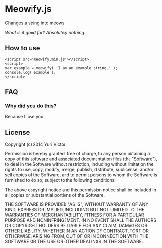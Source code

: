 # Meowify.js
Changes a string into meows.

_What is it good for? Absolutely nothing._

## How to use

```
<script src="meowify.min.js"></script>
<script>
var example = meowify( 'I am an example string.' );
console.log( example );
</script>
```

## FAQ

### Why did you do this?
Because I love you.

## License
Copyright (c) 2014 Yuri Victor

Permission is hereby granted, free of charge, to any person obtaining a copy
of this software and associated documentation files (the "Software"), to deal
in the Software without restriction, including without limitation the rights
to use, copy, modify, merge, publish, distribute, sublicense, and/or sell
copies of the Software, and to permit persons to whom the Software is
furnished to do so, subject to the following conditions:

The above copyright notice and this permission notice shall be included in
all copies or substantial portions of the Software.

THE SOFTWARE IS PROVIDED "AS IS", WITHOUT WARRANTY OF ANY KIND, EXPRESS OR
IMPLIED, INCLUDING BUT NOT LIMITED TO THE WARRANTIES OF MERCHANTABILITY,
FITNESS FOR A PARTICULAR PURPOSE AND NONINFRINGEMENT. IN NO EVENT SHALL THE
AUTHORS OR COPYRIGHT HOLDERS BE LIABLE FOR ANY CLAIM, DAMAGES OR OTHER
LIABILITY, WHETHER IN AN ACTION OF CONTRACT, TORT OR OTHERWISE, ARISING FROM,
OUT OF OR IN CONNECTION WITH THE SOFTWARE OR THE USE OR OTHER DEALINGS IN
THE SOFTWARE.
